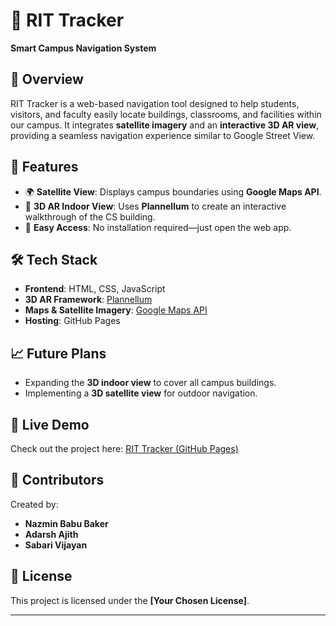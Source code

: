 # 🏫 RIT Tracker  

**Smart Campus Navigation System**  

## 📌 Overview  
RIT Tracker is a web-based navigation tool designed to help students, visitors, and faculty easily locate buildings, classrooms, and facilities within our campus. It integrates **satellite imagery** and an **interactive 3D AR view**, providing a seamless navigation experience similar to Google Street View.  

## 🚀 Features  
- 🌍 **Satellite View**: Displays campus boundaries using **Google Maps API**.  
- 🏢 **3D AR Indoor View**: Uses **Plannellum** to create an interactive walkthrough of the CS building.  
- 📌 **Easy Access**: No installation required—just open the web app.  

## 🛠 Tech Stack  
- **Frontend**: HTML, CSS, JavaScript  
- **3D AR Framework**: [Plannellum](https://github.com/jgcasta/plannellum)  
- **Maps & Satellite Imagery**: [Google Maps API](https://developers.google.com/maps)  
- **Hosting**: GitHub Pages  

## 📈 Future Plans  
- Expanding the **3D indoor view** to cover all campus buildings.  
- Implementing a **3D satellite view** for outdoor navigation.  

## 🔗 Live Demo  
Check out the project here: [RIT Tracker (GitHub Pages)](https://github.com/Sabari-Vijayan/TECH_THRIVE_HACKATHON/)  

## 👥 Contributors  
Created by:  
- **Nazmin Babu Baker**  
- **Adarsh Ajith**  
- **Sabari Vijayan**  

## 📜 License  
This project is licensed under the **[Your Chosen License]**.  

---
